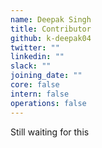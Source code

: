 ```yaml
---
name: Deepak Singh
title: Contributor
github: k-deepak04
twitter: ""
linkedin: ""
slack: ""
joining_date: ""
core: false
intern: false
operations: false
---
```


Still waiting for this
